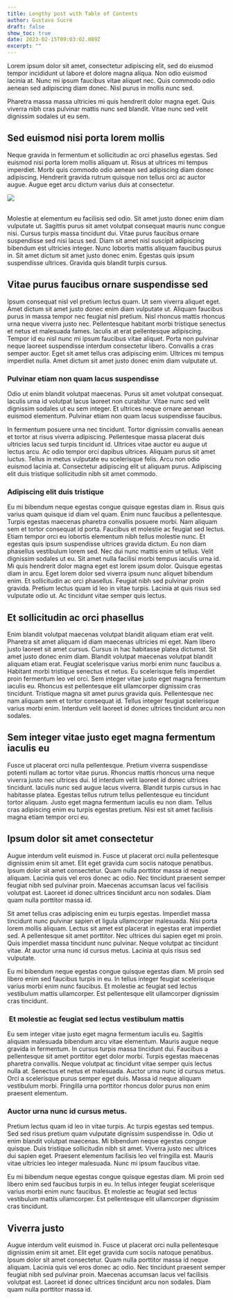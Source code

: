 ```yaml
---
title: Lengthy post with Table of Contents
author: Gustavo Sucre
draft: false
show_toc: true
date: 2023-02-15T09:03:02.089Z
excerpt: ""
---
```

Lorem ipsum dolor sit amet, consectetur adipiscing elit, sed do eiusmod tempor incididunt ut labore et dolore magna aliqua. Non odio euismod lacinia at. Nunc mi ipsum faucibus vitae aliquet nec. Quis commodo odio aenean sed adipiscing diam donec. Nisl purus in mollis nunc sed.

Pharetra massa massa ultricies mi quis hendrerit dolor magna eget. Quis viverra nibh cras pulvinar mattis nunc sed blandit. Vitae nunc sed velit dignissim sodales ut eu sem. 

## Sed euismod nisi porta lorem mollis 

Neque gravida in fermentum et sollicitudin ac orci phasellus egestas. Sed euismod nisi porta lorem mollis aliquam ut. Risus at ultrices mi tempus imperdiet. Morbi quis commodo odio aenean sed adipiscing diam donec adipiscing. Hendrerit gravida rutrum quisque non tellus orci ac auctor augue. Augue eget arcu dictum varius duis at consectetur.

![](https://superblog.supercdn.cloud/site_cuid_cl4yfzs4i00341on2x7ghud4l/images/freezydreamin-sv3v-d1g2q4-unsplash-1656439792436-compressed.jpg)

\
Molestie at elementum eu facilisis sed odio. Sit amet justo donec enim diam vulputate ut. Sagittis purus sit amet volutpat consequat mauris nunc congue nisi. Cursus turpis massa tincidunt dui. Vitae purus faucibus ornare suspendisse sed nisi lacus sed. Diam sit amet nisl suscipit adipiscing bibendum est ultricies integer. Nunc lobortis mattis aliquam faucibus purus in. Sit amet dictum sit amet justo donec enim. Egestas quis ipsum suspendisse ultrices. Gravida quis blandit turpis cursus.

## Vitae purus faucibus ornare suspendisse sed

Ipsum consequat nisl vel pretium lectus quam. Ut sem viverra aliquet eget. Amet dictum sit amet justo donec enim diam vulputate ut. Aliquam faucibus purus in massa tempor nec feugiat nisl pretium. Nisl rhoncus mattis rhoncus urna neque viverra justo nec. Pellentesque habitant morbi tristique senectus et netus et malesuada fames. Iaculis at erat pellentesque adipiscing. Tempor id eu nisl nunc mi ipsum faucibus vitae aliquet. Porta non pulvinar neque laoreet suspendisse interdum consectetur libero. Convallis a cras semper auctor. Eget sit amet tellus cras adipiscing enim. Ultrices mi tempus imperdiet nulla. Amet dictum sit amet justo donec enim diam vulputate ut.

### Pulvinar etiam non quam lacus suspendisse

Odio ut enim blandit volutpat maecenas. Purus sit amet volutpat consequat. Iaculis urna id volutpat lacus laoreet non curabitur. Vitae nunc sed velit dignissim sodales ut eu sem integer. Et ultrices neque ornare aenean euismod elementum. Pulvinar etiam non quam lacus suspendisse faucibus. 

In fermentum posuere urna nec tincidunt. Tortor dignissim convallis aenean et tortor at risus viverra adipiscing. Pellentesque massa placerat duis ultricies lacus sed turpis tincidunt id. Ultrices vitae auctor eu augue ut lectus arcu. Ac odio tempor orci dapibus ultrices. Aliquam purus sit amet luctus. Tellus in metus vulputate eu scelerisque felis. Arcu non odio euismod lacinia at. Consectetur adipiscing elit ut aliquam purus. Adipiscing elit duis tristique sollicitudin nibh sit amet commodo.

### Adipiscing elit duis tristique

Eu mi bibendum neque egestas congue quisque egestas diam in. Risus quis varius quam quisque id diam vel quam. Enim nunc faucibus a pellentesque. Turpis egestas maecenas pharetra convallis posuere morbi. Nam aliquam sem et tortor consequat id porta. Faucibus et molestie ac feugiat sed lectus. Etiam tempor orci eu lobortis elementum nibh tellus molestie nunc. Et egestas quis ipsum suspendisse ultrices gravida dictum. Eu non diam phasellus vestibulum lorem sed. Nec dui nunc mattis enim ut tellus. Velit dignissim sodales ut eu. Sit amet nulla facilisi morbi tempus iaculis urna id. Mi quis hendrerit dolor magna eget est lorem ipsum dolor. Quisque egestas diam in arcu. Eget lorem dolor sed viverra ipsum nunc aliquet bibendum enim. Et sollicitudin ac orci phasellus. Feugiat nibh sed pulvinar proin gravida. Pretium lectus quam id leo in vitae turpis. Lacinia at quis risus sed vulputate odio ut. Ac tincidunt vitae semper quis lectus.

## Et sollicitudin ac orci phasellus

Enim blandit volutpat maecenas volutpat blandit aliquam etiam erat velit. Pharetra sit amet aliquam id diam maecenas ultricies mi eget. Nam libero justo laoreet sit amet cursus. Cursus in hac habitasse platea dictumst. Sit amet justo donec enim diam. Blandit volutpat maecenas volutpat blandit aliquam etiam erat. Feugiat scelerisque varius morbi enim nunc faucibus a. Habitant morbi tristique senectus et netus. Eu scelerisque felis imperdiet proin fermentum leo vel orci. Sem integer vitae justo eget magna fermentum iaculis eu. Rhoncus est pellentesque elit ullamcorper dignissim cras tincidunt. Tristique magna sit amet purus gravida quis. Pellentesque nec nam aliquam sem et tortor consequat id. Tellus integer feugiat scelerisque varius morbi enim. Interdum velit laoreet id donec ultrices tincidunt arcu non sodales.

## Sem integer vitae justo eget magna fermentum iaculis eu

Fusce ut placerat orci nulla pellentesque. Pretium viverra suspendisse potenti nullam ac tortor vitae purus. Rhoncus mattis rhoncus urna neque viverra justo nec ultrices dui. Id interdum velit laoreet id donec ultrices tincidunt. Iaculis nunc sed augue lacus viverra. Blandit turpis cursus in hac habitasse platea. Egestas tellus rutrum tellus pellentesque eu tincidunt tortor aliquam. Justo eget magna fermentum iaculis eu non diam. Tellus cras adipiscing enim eu turpis egestas pretium. Nisi est sit amet facilisis magna etiam tempor orci eu. 

## Ipsum dolor sit amet consectetur

Augue interdum velit euismod in. Fusce ut placerat orci nulla pellentesque dignissim enim sit amet. Elit eget gravida cum sociis natoque penatibus. Ipsum dolor sit amet consectetur. Quam nulla porttitor massa id neque aliquam. Lacinia quis vel eros donec ac odio. Nec tincidunt praesent semper feugiat nibh sed pulvinar proin. Maecenas accumsan lacus vel facilisis volutpat est. Laoreet id donec ultrices tincidunt arcu non sodales. Diam quam nulla porttitor massa id.

Sit amet tellus cras adipiscing enim eu turpis egestas. Imperdiet massa tincidunt nunc pulvinar sapien et ligula ullamcorper malesuada. Nisi porta lorem mollis aliquam. Lectus sit amet est placerat in egestas erat imperdiet sed. A pellentesque sit amet porttitor. Nec ultrices dui sapien eget mi proin. Quis imperdiet massa tincidunt nunc pulvinar. Neque volutpat ac tincidunt vitae. At auctor urna nunc id cursus metus. Lacinia at quis risus sed vulputate.

Eu mi bibendum neque egestas congue quisque egestas diam. Mi proin sed libero enim sed faucibus turpis in eu. In tellus integer feugiat scelerisque varius morbi enim nunc faucibus. Et molestie ac feugiat sed lectus vestibulum mattis ullamcorper. Est pellentesque elit ullamcorper dignissim cras tincidunt. 

###  Et molestie ac feugiat sed lectus vestibulum mattis

Eu sem integer vitae justo eget magna fermentum iaculis eu. Sagittis aliquam malesuada bibendum arcu vitae elementum. Mauris augue neque gravida in fermentum. In cursus turpis massa tincidunt dui. Faucibus a pellentesque sit amet porttitor eget dolor morbi. Turpis egestas maecenas pharetra convallis. Neque volutpat ac tincidunt vitae semper quis lectus nulla at. Senectus et netus et malesuada. Auctor urna nunc id cursus metus. Orci a scelerisque purus semper eget duis. Massa id neque aliquam vestibulum morbi. Fringilla urna porttitor rhoncus dolor purus non enim praesent elementum.

### Auctor urna nunc id cursus metus.

Pretium lectus quam id leo in vitae turpis. Ac turpis egestas sed tempus. Sed sed risus pretium quam vulputate dignissim suspendisse in. Odio ut enim blandit volutpat maecenas. Mi bibendum neque egestas congue quisque. Duis tristique sollicitudin nibh sit amet. Viverra justo nec ultrices dui sapien eget. Praesent elementum facilisis leo vel fringilla est. Mauris vitae ultricies leo integer malesuada. Nunc mi ipsum faucibus vitae.

Eu mi bibendum neque egestas congue quisque egestas diam. Mi proin sed libero enim sed faucibus turpis in eu. In tellus integer feugiat scelerisque varius morbi enim nunc faucibus. Et molestie ac feugiat sed lectus vestibulum mattis ullamcorper. Est pellentesque elit ullamcorper dignissim cras tincidunt. 

## Viverra justo 

Augue interdum velit euismod in. Fusce ut placerat orci nulla pellentesque dignissim enim sit amet. Elit eget gravida cum sociis natoque penatibus. Ipsum dolor sit amet consectetur. Quam nulla porttitor massa id neque aliquam. Lacinia quis vel eros donec ac odio. Nec tincidunt praesent semper feugiat nibh sed pulvinar proin. Maecenas accumsan lacus vel facilisis volutpat est. Laoreet id donec ultrices tincidunt arcu non sodales. Diam quam nulla porttitor massa id.